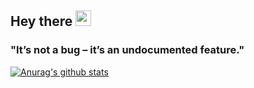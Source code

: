 ## Hey there <img src="https://media.giphy.com/media/hvRJCLFzcasrR4ia7z/giphy.gif" width="25px">
### "It’s not a bug – it’s an undocumented feature."
[![Anurag's github stats](https://github-readme-stats.vercel.app/api?username=tangbearrrr&show_icons=true&theme=tokyonight)](https://github.com/anuraghazra/github-readme-stats)
